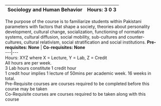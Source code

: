 **Sociology and Human Behavior** | **Hours: 3 0 3**  
---|---  
The purpose of the course is to familiarize students within Pakistani parameters with factors that shape a society, theories about personality development, cultural change, socialization, functioning of normative systems, cultural diffusion, social mobility, sub-cultures and counter-cultures, cultural relativism, social stratification and social institutions.
**Pre-requisites: None** | **Co-requisites: None**  
---|---  
Hours: XYZ where X = Lecture, Y = Lab, Z = Credit  
All hours are per week.  
3 Lab hours constitute 1 credit hour  
1 credit hour implies 1 lecture of 50mins per academic week. 16 weeks in total.  
Pre-Requisite courses are courses required to be completed before this course may be taken  
Co-Requisite courses are courses required to be taken along with this course
